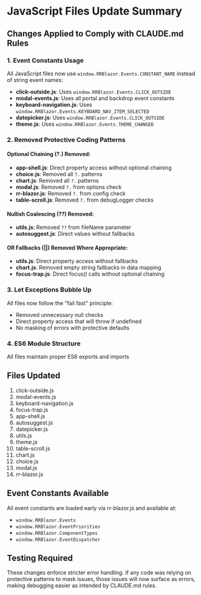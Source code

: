 # JavaScript Files Update Summary

## Changes Applied to Comply with CLAUDE.md Rules

### 1. Event Constants Usage
All JavaScript files now use `window.RRBlazor.Events.CONSTANT_NAME` instead of string event names:

- **click-outside.js**: Uses `window.RRBlazor.Events.CLICK_OUTSIDE`
- **modal-events.js**: Uses all portal and backdrop event constants
- **keyboard-navigation.js**: Uses `window.RRBlazor.Events.KEYBOARD_NAV_ITEM_SELECTED`
- **datepicker.js**: Uses `window.RRBlazor.Events.CLICK_OUTSIDE`
- **theme.js**: Uses `window.RRBlazor.Events.THEME_CHANGED`

### 2. Removed Protective Coding Patterns

#### Optional Chaining (?.) Removed:
- **app-shell.js**: Direct property access without optional chaining
- **choice.js**: Removed all `?.` patterns
- **chart.js**: Removed all `?.` patterns
- **modal.js**: Removed `?.` from options check
- **rr-blazor.js**: Removed `?.` from config check
- **table-scroll.js**: Removed `?.` from debugLogger checks

#### Nullish Coalescing (??) Removed:
- **utils.js**: Removed `??` from fileName parameter
- **autosuggest.js**: Direct values without fallbacks

#### OR Fallbacks (||) Removed Where Appropriate:
- **utils.js**: Direct property access without fallbacks
- **chart.js**: Removed empty string fallbacks in data mapping
- **focus-trap.js**: Direct focus() calls without optional chaining

### 3. Let Exceptions Bubble Up
All files now follow the "fail fast" principle:
- Removed unnecessary null checks
- Direct property access that will throw if undefined
- No masking of errors with protective defaults

### 4. ES6 Module Structure
All files maintain proper ES6 exports and imports

## Files Updated
1. click-outside.js
2. modal-events.js
3. keyboard-navigation.js
4. focus-trap.js
5. app-shell.js
6. autosuggest.js
7. datepicker.js
8. utils.js
9. theme.js
10. table-scroll.js
11. chart.js
12. choice.js
13. modal.js
14. rr-blazor.js

## Event Constants Available
All event constants are loaded early via rr-blazor.js and available at:
- `window.RRBlazor.Events`
- `window.RRBlazor.EventPriorities`
- `window.RRBlazor.ComponentTypes`
- `window.RRBlazor.EventDispatcher`

## Testing Required
These changes enforce stricter error handling. If any code was relying on protective patterns to mask issues, those issues will now surface as errors, making debugging easier as intended by CLAUDE.md rules.